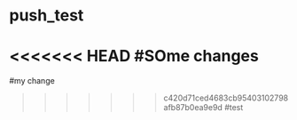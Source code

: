 push_test
=========
<<<<<<< HEAD
#SOme changes
=======
#my change
>>>>>>> c420d71ced4683cb95403102798afb87b0ea9e9d
#test
